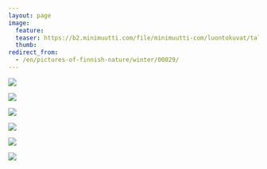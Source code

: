 ```yaml
---
layout: page
image:
  feature:
  teaser: https://b2.minimuutti.com/file/minimuutti-com/luontokuvat/talvi/DS40804-245px.jpg
  thumb:
redirect_from:
  - /en/pictures-of-finnish-nature/winter/00029/
---
```


![](https://b2.minimuutti.com/file/minimuutti-com/luontokuvat/talvi/DS40443-800px.jpg)

![](https://b2.minimuutti.com/file/minimuutti-com/luontokuvat/talvi/DS40452-800px.jpg)

![](https://b2.minimuutti.com/file/minimuutti-com/luontokuvat/talvi/DS40456-800px.jpg)

![](https://b2.minimuutti.com/file/minimuutti-com/luontokuvat/talvi/DS40461-800px.jpg)

![](https://b2.minimuutti.com/file/minimuutti-com/luontokuvat/talvi/DS40796-800px.jpg)

![](https://b2.minimuutti.com/file/minimuutti-com/luontokuvat/talvi/DS40804-800px.jpg)
